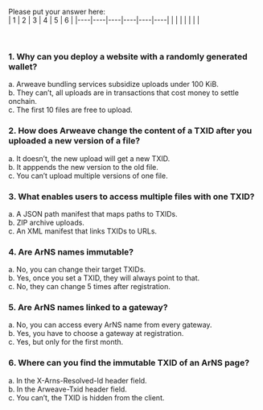 Please put your answer here:  
| 1 | 2 | 3 | 4 | 5 | 6 |
|----|----|----|----|----|----|
|   |   |   |   |   |   |

<br>

### 1. Why can you deploy a website with a randomly generated wallet?

a. Arweave bundling services subsidize uploads under 100 KiB.  
b. They can’t, all uploads are in transactions that cost money to settle onchain.  
c. The first 10 files are free to upload.  

### 2. How does Arweave change the content of a TXID after you uploaded a new version of a file?

a. It doesn’t, the new upload will get a new TXID.  
b. It apppends the new version to the old file.  
c. You can’t upload multiple versions of one file.  

### 3. What enables users to access multiple files with one TXID?

a. A JSON path manifest that maps paths to TXIDs.  
b. ZIP archive uploads.  
c. An XML manifest that links TXIDs to URLs.  

### 4. Are ArNS names immutable?

a. No, you can change their target TXIDs.  
b. Yes, once you set a TXID, they will always point to that.  
c. No, they can change 5 times after registration.  

### 5. Are ArNS names linked to a gateway?

a. No, you can access every ArNS name from every gateway.  
b. Yes, you have to choose a gateway at registration.  
c. Yes, but only for the first month.

### 6. Where can you find the immutable TXID of an ArNS page?

a. In the X-Arns-Resolved-Id header field.  
b. In the Arweave-Txid header field.  
c. You can’t, the TXID is hidden from the client. 